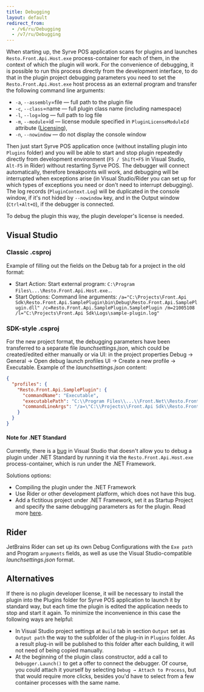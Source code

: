 ```yaml
---
title: Debugging
layout: default
redirect_from:
  - /v6/ru/Debugging
  - /v7/ru/Debugging
---
```

When starting up, the Syrve POS application scans for plugins and launches `Resto.Front.Api.Host.exe` process-container for each of them, in the context of which the plugin will work. For the convenience of debugging, it is possible to run this process directly from the development interface, to do that in the plugin project debugging parameters you need to set the `Resto.Front.Api.Host.exe` host process as an external program and transfer the following command line arguments:

- `-a`, `--assembly`=file — full path to the plugin file
- `-c`, `--class`=name    — full plugin class name (including namespace)
- `-l`, `--log`=log       — full path to log file
- `-m`, `--module`=id     — license  module specified in `PluginLicenseModuleId` attribute  ([Licensing](Licensing)),
- `-n`, `--nowindow`      — do not display the console window

Then just start Syrve POS application once (without installing plugin into `Plugins` folder) and you will be able to start and stop plugin repeatedly directly from development environment (`F5 / Shift+F5` in Visual Studio, `Alt-F5` in Rider) without restarting Syrve POS. The debugger will connect automatically, therefore breakpoints will work, and debugging will be interrupted when exceptions arise (in Visual Studio/Rider you can set up for which types of exceptions you need or don't need to interrupt debugging). The log records (`PluginContext.Log`) will be duplicated in the console window, if it's not hided by `--nowindow` key, and in the Output window (`Ctrl+Alt+O`), if the debugger is connected.

To debug the plugin this way, the plugin developer's license is needed.

## Visual Studio

### Classic .csproj
Example of filling out the fields on the Debug tab for a project in the old format:

- Start Action: Start external program: `C:\Program Files\...\Resto.Front.Api.Host.exe.`.
- Start Options: Command line arguments: `/a="C:\Projects\Front.Api Sdk\Resto.Front.Api.SamplePlugin\bin\Debug\Resto.Front.Api.SamplePlugin.dll" /c=Resto.Front.Api.SamplePlugin.SamplePlugin /m=21005108 /l="C:\Projects\Front.Api Sdk\Logs\sample-plugin.log"`

### SDK-style .csproj
For the new project format, the debugging parameters have been transferred to a separate file *launchsettings.json*, which could be created/edited either manually or via UI: in the project properties Debug → General → Open debug launch profiles UI → Create a new profile → Executable. Example of the *launchsettings.json* content:

```json
{
  "profiles": {
    "Resto.Front.Api.SamplePlugin": {
      "commandName": "Executable",
      "executablePath": "C:\\Program Files\\...\\Front.Net\\Resto.Front.Api.Host.exe",
      "commandLineArgs": "/a=\"C:\\Projects\\Front.Api Sdk\\Resto.Front.Api.SamplePlugin\\bin\\Debug\\Resto.Front.Api.SamplePlugin.dll\" /c=Resto.Front.Api.SamplePlugin.SamplePlugin /m=21005108 /l=\"C:\\Projects\\Front.Api Sdk\\Logs\\sample-plugin.log\""
    }
  }
}
```

#### Note for .NET Standard
Currently, there is a [bug](https://github.com/dotnet/project-system/issues/5009) in Visual Studio that doesn't allow you to debug a plugin under .NET Standard by running it via the `Resto.Front.Api.Host.exe` process-container, which is run under the .NET Framework.

Solutions options:

- Compiling the plugin under the .NET Framework
- Use Rider or other development platform, which does not have this bug.
- Add a fictitious project under .NET Framework, set it as Startup Project and specify the same debugging parameters as for the plugin. Read more [here](https://stackoverflow.com/a/61033312).

## Rider
JetBrains Rider can set up its own Debug Configurations with the `Exe path` and Program `arguments` fields, as well as use the Visual Studio-compatible *launchsettings.json* format.

## Alternatives
If there is no plugin developer license, it will be necessary to install the plugin into the Plugins folder for Syrve POS application to launch it by standard way, but each time the plugin is edited the application needs to stop and start it again. To minimize the inconvenience in this case the following ways are helpful:

- In Visual Studio project settings at `Build` tab in section `Output` set as `Output path` the way to the subfolder of the plug-in in `Plugins` folder. As a result plug-in will be published to this folder after each building, it will not need of being copied manually.
- At the beginning of the plugin class constructor, add a call to `Debugger.Launch()` to get a offer to connect the debugger. Of course, you could attach it yourself by selecting `Debug → Attach to Process`, but that would require more clicks, besides you'd have to select from a few container processes with the same name.
